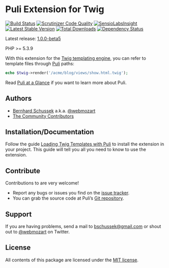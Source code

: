 Puli Extension for Twig
=======================

[![Build Status](https://travis-ci.org/puli/twig-extension.png?branch=1.0.0-beta5)](https://travis-ci.org/puli/twig-extension)
[![Scrutinizer Code Quality](https://scrutinizer-ci.com/g/puli/twig-extension/badges/quality-score.png?b=1.0.0-beta5)](https://scrutinizer-ci.com/g/puli/twig-extension/?branch=1.0.0-beta5)
[![SensioLabsInsight](https://insight.sensiolabs.com/projects/63fa6b60-7f9c-4a47-ab76-db0e259f9075/mini.png)](https://insight.sensiolabs.com/projects/63fa6b60-7f9c-4a47-ab76-db0e259f9075)
[![Latest Stable Version](https://poser.pugx.org/puli/twig-extension/v/stable.png)](https://packagist.org/packages/puli/twig-extension)
[![Total Downloads](https://poser.pugx.org/puli/twig-extension/downloads.png)](https://packagist.org/packages/puli/twig-extension)
[![Dependency Status](https://www.versioneye.com/php/puli:twig-extension/1.0.0/badge.png)](https://www.versioneye.com/php/puli:twig-extension/1.0.0)

Latest release: [1.0.0-beta5](https://packagist.org/packages/puli/twig-extension#1.0.0-beta5)

PHP >= 5.3.9

With this extension for the [Twig templating engine], you can refer to template
files through [Puli] paths:

```php
echo $twig->render('/acme/blog/views/show.html.twig');
```

Read [Puli at a Glance] if you want to learn more about Puli.

Authors
-------

* [Bernhard Schussek] a.k.a. [@webmozart]
* [The Community Contributors]

Installation/Documentation
--------------------------

Follow the guide [Loading Twig Templates with Puli] to install the extension in
your project. This guide will tell you all you need to know to use the extension.

Contribute
----------

Contributions to are very welcome!

* Report any bugs or issues you find on the [issue tracker].
* You can grab the source code at Puli’s [Git repository].

Support
-------

If you are having problems, send a mail to bschussek@gmail.com or shout out to
[@webmozart] on Twitter.

License
-------

All contents of this package are licensed under the [MIT license].

[Bernhard Schussek]: http://webmozarts.com
[The Community Contributors]: https://github.com/puli/twig-extension/graphs/contributors
[Twig templating engine]: http://twig.sensiolabs.org
[Puli]: http://puli.io
[Loading Twig Templates with Puli]: http://docs.puli.io/en/latest/extensions/twig.html
[Puli at a Glance]: http://docs.puli.io/en/latest/at-a-glance.html
[issue tracker]: https://github.com/puli/issues/issues
[Git repository]: https://github.com/puli/twig-extension
[@webmozart]: https://twitter.com/webmozart
[MIT license]: LICENSE
